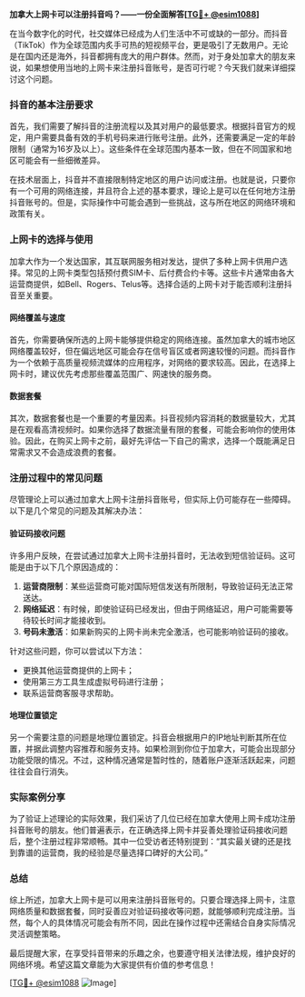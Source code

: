 **加拿大上网卡可以注册抖音吗？——一份全面解答[[TG💪+ @esim1088](https://t.me/s/esim1088)]**

在当今数字化的时代，社交媒体已经成为人们生活中不可或缺的一部分。而抖音（TikTok）作为全球范围内炙手可热的短视频平台，更是吸引了无数用户。无论是在国内还是海外，抖音都拥有庞大的用户群体。然而，对于身处加拿大的朋友来说，如果想使用当地的上网卡来注册抖音账号，是否可行呢？今天我们就来详细探讨这个问题。

### 抖音的基本注册要求

首先，我们需要了解抖音的注册流程以及其对用户的最低要求。根据抖音官方的规定，用户需要具备有效的手机号码来进行账号注册。此外，还需要满足一定的年龄限制（通常为16岁及以上）。这些条件在全球范围内基本一致，但在不同国家和地区可能会有一些细微差异。

在技术层面上，抖音并不直接限制特定地区的用户访问或注册。也就是说，只要你有一个可用的网络连接，并且符合上述的基本要求，理论上是可以在任何地方注册抖音账号的。但是，实际操作中可能会遇到一些挑战，这与所在地区的网络环境和政策有关。

### 上网卡的选择与使用

加拿大作为一个发达国家，其互联网服务相对发达，提供了多种上网卡供用户选择。常见的上网卡类型包括预付费SIM卡、后付费合约卡等。这些卡片通常由各大运营商提供，如Bell、Rogers、Telus等。选择合适的上网卡对于能否顺利注册抖音至关重要。

#### 网络覆盖与速度

首先，你需要确保所选的上网卡能够提供稳定的网络连接。虽然加拿大的城市地区网络覆盖较好，但在偏远地区可能会存在信号盲区或者网速较慢的问题。而抖音作为一个依赖于高质量视频流媒体的应用程序，对网络的要求较高。因此，在选择上网卡时，建议优先考虑那些覆盖范围广、网速快的服务商。

#### 数据套餐

其次，数据套餐也是一个重要的考量因素。抖音视频内容消耗的数据量较大，尤其是在观看高清视频时。如果你选择了数据流量有限的套餐，可能会影响你的使用体验。因此，在购买上网卡之前，最好先评估一下自己的需求，选择一个既能满足日常需求又不会造成浪费的套餐。

### 注册过程中的常见问题

尽管理论上可以通过加拿大上网卡注册抖音账号，但实际上仍可能存在一些障碍。以下是几个常见的问题及其解决办法：

#### 验证码接收问题

许多用户反映，在尝试通过加拿大上网卡注册抖音时，无法收到短信验证码。这可能是由于以下几个原因造成的：

1. **运营商限制**：某些运营商可能对国际短信发送有所限制，导致验证码无法正常送达。
2. **网络延迟**：有时候，即使验证码已经发出，但由于网络延迟，用户可能需要等待较长时间才能接收到。
3. **号码未激活**：如果新购买的上网卡尚未完全激活，也可能影响验证码的接收。

针对这些问题，你可以尝试以下方法：

- 更换其他运营商提供的上网卡；
- 使用第三方工具生成虚拟号码进行注册；
- 联系运营商客服寻求帮助。

#### 地理位置锁定

另一个需要注意的问题是地理位置锁定。抖音会根据用户的IP地址判断其所在位置，并据此调整内容推荐和服务支持。如果检测到你位于加拿大，可能会出现部分功能受限的情况。不过，这种情况通常是暂时性的，随着账户逐渐活跃起来，问题往往会自行消失。

### 实际案例分享

为了验证上述理论的实际效果，我们采访了几位已经在加拿大使用上网卡成功注册抖音账号的朋友。他们普遍表示，在正确选择上网卡并妥善处理验证码接收问题后，整个注册过程非常顺畅。其中一位受访者还特别提到：“其实最关键的还是找到靠谱的运营商，我的经验是尽量选择口碑好的大公司。”

### 总结

综上所述，加拿大上网卡是可以用来注册抖音账号的。只要合理选择上网卡，注意网络质量和数据套餐，同时妥善应对验证码接收等问题，就能够顺利完成注册。当然，每个人的具体情况可能会有所不同，因此在操作过程中还需结合自身实际情况灵活调整策略。

最后提醒大家，在享受抖音带来的乐趣之余，也要遵守相关法律法规，维护良好的网络环境。希望这篇文章能为大家提供有价值的参考信息！

[[TG💪+ @esim1088](https://t.me/s/esim1088) ![Image](https://i.postimg.cc/4NQfJmqS/Snipaste-2025-05-13-00-14-12.png)]